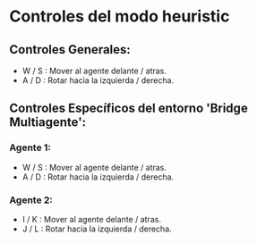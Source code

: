 # Controles del modo heuristic

## Controles Generales:
- W / S : Mover al agente delante / atras.
- A / D : Rotar hacia la izquierda / derecha.


## Controles Específicos del entorno 'Bridge Multiagente':
### Agente 1:
- W / S : Mover al agente delante / atras.
- A / D : Rotar hacia la izquierda / derecha.

### Agente 2:
- I / K : Mover al agente delante / atras.
- J / L : Rotar hacia la izquierda / derecha.
